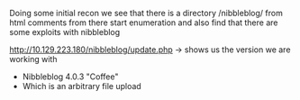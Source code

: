 Doing some initial recon we see that there is a directory /nibbleblog/ from html comments
from there start enumeration and also find that there are some exploits with nibbleblog

http://10.129.223.180/nibbleblog/update.php -> shows us the version we are working with
- Nibbleblog 4.0.3 "Coffee"
- Which is an arbitrary file upload